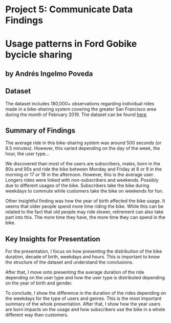 # Project 5: Communicate Data Findings

# Usage patterns in Ford Gobike bycicle sharing

## by Andrés Ingelmo Poveda

## Dataset

The dataset includes 180,000+ observations regarding individual rides made in a bike-sharing system covering the greater San Francisco area during the month of February 2019. The dataset can be found [here](https://video.udacity-data.com/topher/2020/October/5f91cf38_201902-fordgobike-tripdata/201902-fordgobike-tripdata.csv).

## Summary of Findings

The average ride in this bike-sharing system was around 500 seconds (or 8.5 minutes). However, this varied depending on the day of the week, the hour, the user type...

We discovered than most of the users are subscribers, males, born in the 80s and 90s and ride the bike between Monday and Friday at 8 or 9 in the morning or 17 or 18 in the afternoon. However, this is the average user. Longers rides were linked with non-subscribers and weekends. Possibly due to different usages of the bike. Subscribers take the bike during weekdays to commute while customers take the bike on weekends for fun.

Other insightful finding was how the year of birth affected the bike usage. It seems that older people spend more time riding the bike. While this can be related to the fact that old people may ride slower, retirement can also take part into this. The more time they have, the more time they can spend in the bike.

## Key Insights for Presentation

For the presentation, I focus on how presenting the distribution of the bike duration, decade of birth, weekdays and hours. This is important to know the structure of the dataset and understand the conclusions.

After that, I move onto presenting the average duration of the ride depending on the user type and how the user type is distributed depending on the year of birth and gender.

To conclude, I show the difference in the duration of the rides depending on the weekdays for the type of users and genres. This is the most important summary of the whole presentation. After that, I show how the year users are born impacts on the usage and how subscribers use the bike in a whole different way than customers.
